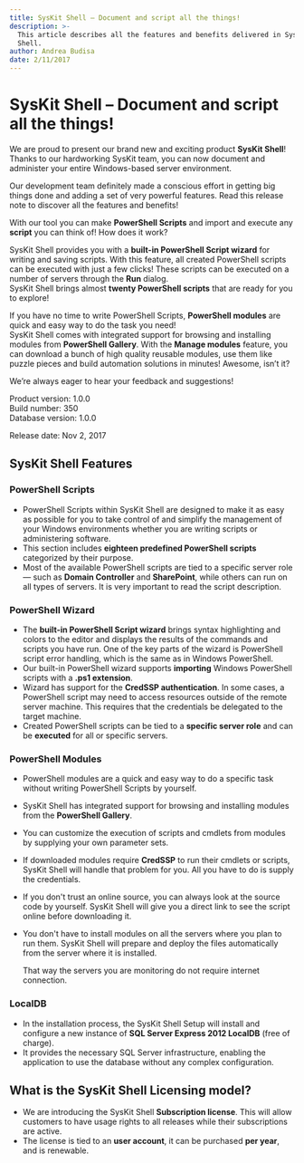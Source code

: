 ```yaml
---
title: SysKit Shell – Document and script all the things!
description: >-
  This article describes all the features and benefits delivered in SysKit
  Shell.
author: Andrea Budisa
date: 2/11/2017
---
```


# SysKit Shell – Document and script all the things!

We are proud to present our brand new and exciting product **SysKit Shell**! Thanks to our hardworking SysKit team, you can now document and administer your entire Windows-based server environment.

Our development team definitely made a conscious effort in getting big things done and adding a set of very powerful features. Read this release note to discover all the features and benefits!

With our tool you can make **PowerShell Scripts** and import and execute any **script** you can think of! How does it work?

SysKit Shell provides you with a **built-in PowerShell Script wizard** for writing and saving scripts. With this feature, all created PowerShell scripts can be executed with just a few clicks! These scripts can be executed on a number of servers through the **Run** dialog.  
SysKit Shell brings almost **twenty PowerShell scripts** that are ready for you to explore!

If you have no time to write PowerShell Scripts, **PowerShell modules** are quick and easy way to do the task you need!  
SysKit Shell comes with integrated support for browsing and installing modules from **PowerShell Gallery**. With the **Manage modules** feature, you can download a bunch of high quality reusable modules, use them like puzzle pieces and build automation solutions in minutes! Awesome, isn’t it?

We’re always eager to hear your feedback and suggestions!

Product version: 1.0.0  
Build number: 350  
Database version: 1.0.0

Release date: Nov 2, 2017

## SysKit Shell Features

### PowerShell Scripts

* PowerShell Scripts within SysKit Shell are designed to make it as easy as possible for you to take control of and simplify the management of your Windows environments whether you are writing scripts or administering software.
* This section includes **eighteen predefined PowerShell scripts** categorized by their purpose.
* Most of the available PowerShell scripts are tied to a specific server role— such as **Domain Controller** and **SharePoint**, while others can run on all types of servers. It is very important to read the script description.

### PowerShell Wizard

* The **built-in PowerShell Script wizard** brings syntax highlighting and colors to the editor and displays the results of the commands and scripts you have run. One of the key parts of the wizard is PowerShell script error handling, which is the same as in Windows PowerShell.
* Our built-in PowerShell wizard supports **importing** Windows PowerShell scripts with a **.ps1 extension**.
* Wizard has support for the **CredSSP authentication**. In some cases, a PowerShell script may need to access resources outside of the remote server machine. This requires that the credentials be delegated to the target machine.
* Created PowerShell scripts can be tied to a **specific server role** and can be **executed** for all or specific servers.

### PowerShell Modules

* PowerShell modules are a quick and easy way to do a specific task without writing PowerShell Scripts by yourself.
* SysKit Shell has integrated support for browsing and installing modules from the **PowerShell Gallery**.
* You can customize the execution of scripts and cmdlets from modules by supplying your own parameter sets.
* If downloaded modules require **CredSSP** to run their cmdlets or scripts, SysKit Shell will handle that problem for you. All you have to do is supply the credentials.
* If you don't trust an online source, you can always look at the source code by yourself. SysKit Shell will give you a direct link to see the script online before downloading it.
* You don't have to install modules on all the servers where you plan to run them. SysKit Shell will prepare and deploy the files automatically from the server where it is installed.  

  That way the servers you are monitoring do not require internet connection.

### LocalDB

* In the installation process, the SysKit Shell Setup will install and configure a new instance of **SQL Server Express 2012 LocalDB** \(free of charge\).
* It provides the necessary SQL Server infrastructure, enabling the application to use the database without any complex configuration.

## What is the SysKit Shell Licensing model?

* We are introducing the SysKit Shell **Subscription license**. This will allow customers to have usage rights to all releases while their subscriptions are active. 
* The license is tied to an **user account**, it can be purchased **per year**, and is renewable.

